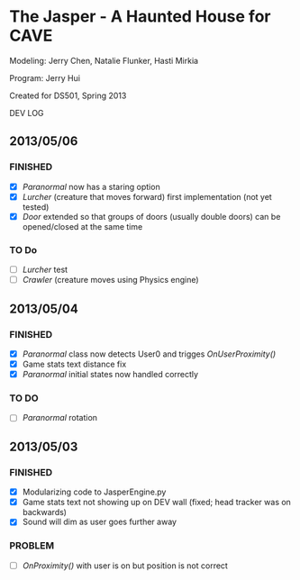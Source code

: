 The Jasper - A Haunted House for CAVE
=====================================
Modeling: Jerry Chen, Natalie Flunker, Hasti Mirkia

Program: Jerry Hui

Created for DS501, Spring 2013

DEV LOG

## 2013/05/06
### FINISHED
- [x] *Paranormal* now has a staring option
- [x] *Lurcher* (creature that moves forward) first implementation (not yet tested)
- [x] *Door* extended so that groups of doors (usually double doors) can be opened/closed at the same time

### TO Do
- [ ] *Lurcher* test
- [ ] *Crawler* (creature moves using Physics engine)

## 2013/05/04
### FINISHED
- [x] *Paranormal* class now detects User0 and trigges _OnUserProximity()_
- [x] Game stats text distance fix
- [x] *Paranormal* initial states now handled correctly

### TO DO
- [ ] *Paranormal* rotation

## 2013/05/03
### FINISHED
- [x] Modularizing code to JasperEngine.py
- [x] Game stats text not showing up on DEV wall (fixed; head tracker was on backwards)
- [x] Sound will dim as user goes further away

### PROBLEM
- [ ] _OnProximity()_ with user is on but position is not correct
